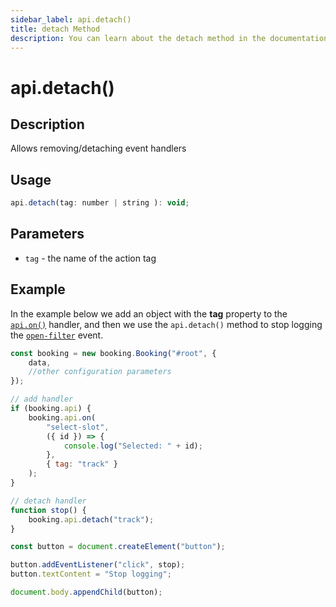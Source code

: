 ```yaml
---
sidebar_label: api.detach()
title: detach Method
description: You can learn about the detach method in the documentation of the DHTMLX JavaScript Booking library. Browse developer guides and API reference, try out code examples and live demos, and download a free 30-day evaluation version of DHTMLX Booking.
---
```


# api.detach()

## Description

Allows removing/detaching event handlers

## Usage

~~~jsx {}
api.detach(tag: number | string ): void;
~~~

## Parameters

- `tag` - the name of the action tag

## Example

In the example below we add an object with the **tag** property to the [`api.on()`](/api/internal/booking-on) handler, and then we use the `api.detach()` method to stop logging the [`open-filter`](/api/events/booking-selectslot-event) event.

~~~jsx {6-20}
const booking = new booking.Booking("#root", {
	data,
	//other configuration parameters
});

// add handler
if (booking.api) {
    booking.api.on(
        "select-slot",
        ({ id }) => {
            console.log("Selected: " + id);
        },
        { tag: "track" }
    );
}

// detach handler
function stop() {
    booking.api.detach("track");
}

const button = document.createElement("button");

button.addEventListener("click", stop);
button.textContent = "Stop logging";

document.body.appendChild(button);
~~~